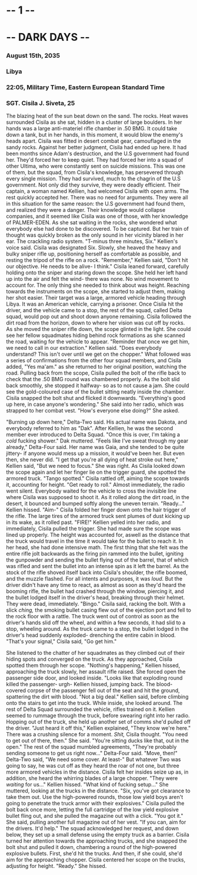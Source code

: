 # -- 1 --
# -- DARK DAYS --
### August 15th, 2035
### Libya
### 22:05, Military Time, Eastern European Standard Time
### SGT. Cisila J. Siveta, 25

The blazing heat of the sun beat down on the sand. The rocks. Heat waves surrounded Cisila as she sat, hidden in a cluster of large boulders. In her hands was a large anti-materiel rifle chamber in .50 BMG. It could take down a tank, but in her hands, in this moment, it would blow the enemy's heads apart. Cisila was fitted in desert combat gear, camouflaged in the sandy rocks. Against her better judgment, Cisila had ended up here. It had been months since Adam's destruction, and the U.S government had found her. They'd forced her to keep quiet. They had forced her into a squad of other Ultima, who were constantly sent on suicide missions. This was one of them, but the squad, from Cisila's knowledge, has persevered through every single mission. They had survived, much to the chagrin of the U.S government. Not only did they survive, they were deadly efficient. Their captain, a woman named Kellien, had welcomed Cisila with open arms. The rest quickly accepted her. There was no need for arguments. They were all in this situation for the same reason: the U.S government had found them, and realized they were a danger. Their knowledge would collapse companies, and it seemed like Cisila was one of those, with her knowledge of PALMER-EDEN. As she sat waiting in the rocks, she wondered what everybody else had done to be discovered. To be captured. But her train of thought was quickly broken as the only sound in her vicinity blared in her ear. The crackling radio system. "T-minus three minutes, Six." Kellien's voice said. Cisila was designated Six. Slowly, she heaved the heavy and bulky sniper rifle up, positioning herself as comfortable as possible, and resting the tripod of the rifle on a rock. "Remember," Kellien said, "Don't hit our objective. He needs to be alive- I think." Cisila leaned forward, carefully holding onto the sniper and  staring down the scope. She held her left hand up into the air and felt the wind- there was none. No wind movement to account for. The only thing she needed to think about was height. Reaching towards the instruments on the scope, she started to adjust them, making her shot easier. Their target was a large, armored vehicle heading through Libya. It was an American vehicle, carrying a prisoner. Once Cisila hit the driver, and the vehicle came to a stop, the rest of the squad, called Delta squad, would pop out and shoot down anyone remaining. Cisila followed the dirt road from the horizon, down to where her vision was cut off by rocks. As she moved the sniper rifle down, the scope glinted in the light. She could see her fellow squadmates hiding behind rock formations as she scanned the road, waiting for the vehicle to appear. "Reminder that once we get him, we need to call in our extraction." Kellien said. "Does everybody understand? This isn't over until we get on the chopper." What followed was a series of confirmations from the other four squad members, and Cisila added, "Yes ma'am." as she returned to her original position, watching the road. Pulling back from the scope, Cisila pulled the bolt of the rifle back to check that the .50 BMG round was chambered properly. As the bolt slid back smoothly, she stopped it halfway- so as to not cause a jam. She could see the gold-coloured case of the bullet sitting neatly inside the chamber. Cisila snapped the bolt shut and flicked it downwards. "Everything's good up here, in case anyone's wondering." She said into her radio, which was strapped to her combat vest. "How's everyone else doing?" She asked.

"Burning up down here," Delta-Two said. His actual name was Dakota, and everybody referred to him as "Dak". After Kellien, he was the second member ever introduced to Delta Squad. "Once this is over, I'm taking a *cold* fucking shower." Dak muttered. "Feels like I've sweat through my gear already," Delta-Four said. Her name was Gaia, and she tended to be quite jittery- if anyone would mess up a mission, it would've been her. But even then, she never did. "I get that you're all dying of heat stroke out here," Kellien said, "But we need to focus." She was right. As Cisila looked down the scope again and let her finger lie on the trigger guard, she spotted the armored truck. "Tango spotted." Cisila rattled off, aiming the scope towards it, accounting for height. "Get ready to roll." Almost immediately, the radio went silent. Everybody waited for the vehicle to cross the invisible line where Cisila was supposed to shoot it. As it rolled along the dirt road, in the desert, it bounced and bumped softly along the uneven terrain. "Ready..." Kellien hissed. "Aim-" Cisila folded her finger down onto the hair trigger of the rifle. The large tires of the armored truck sent plumes of dust kicking up in its wake, as it rolled past. "FIRE!" Kellien yelled into her radio, and immediately, Cisila pulled the trigger. She had made sure the scope was lined up properly. The height was accounted for, aswell as the distance that the truck would travel in the time it would take for the bullet to reach it. In her head, she had done intensive math. The first thing that she felt was the entire rifle jolt backwards as the firing pin rammed into the bullet, igniting the gunpowder and sending the bullet flying out of the barrel, that of which was rifled and sent the bullet into an intense spin as it left the barrel. As the stock of the rifle shoved itself back into Cisila's shoulder, the rifle boomed, and the muzzle flashed. For all intents and purposes, it was *loud.* But the driver didn't have any time to react, as almost as soon as they'd heard the booming rifle, the bullet had crashed through the window, piercing it, and the bullet lodged itself in the driver's head, breaking through their helmet. They were dead, immediately. "Bingo." Cisila said, racking the bolt. With a slick *ching,* the smoking bullet casing flew out of the ejection port and fell to the rock floor with a rattle. The truck went out of control as soon as the driver's hands slid off the wheel, and within a few seconds, it had slid to a stop, wheeling around. As the truck came to a stop, the bullet lodged in the driver's head suddenly exploded- drenching the entire cabin in blood. "That's your signal," Cisila said, "Go get him."

She listened to the chatter of her squadmates as they climbed out of their hiding spots and converged on the truck. As they approached, Cisila spotted them through her scope. "Nothing's happening," Kellien hissed, approaching the truck slowly, her assault rifle raised. She forced open the passenger side door, and looked inside. "Looks like that exploding round killed the passenger- urgh- Kellien hissed, jumping back. The blood-covered corpse of the passenger fell out of the seat and hit the ground, spattering the dirt with blood. "Not a big deal." Kellien said, before climbing onto the stairs to get into the truck. While inside, she looked around. The rest of Delta Squad surrounded the vehicle, rifles trained on it. Kellien seemed to rummage through the truck, before swearing right into her radio. Hopping out of the truck, she held up another set of comms she'd pulled off the driver. "Just heard it off this," Kellien explained, "They know we're here." There was a crushing silence for a moment. *Shit,* Cisila thought. "You need to get out of there, then." She said. "You're sitting ducks like that, out in the open." The rest of the squad mumbled agreements, "They're probably sending someone to get us right now..." Delta-Four said. "Move, then!" Delta-Two said, "We need some cover. At least-" But whatever Two was going to say, he was cut off as they heard the roar of not one, but three more armored vehicles in the distance. Cisila felt her insides seize up as, in addition, she heard the whirring blades of a large chopper. "They were *waiting* for us..." Kellien hissed. "What kind of fucking setup..." She muttered, looking at the trucks in the distance. "Six, you've got clearance to take them out. Use the high-powered rounds, those low yield boys aren't going to penetrate the truck armor with their explosives." Cisila pulled the bolt back once more, letting the full cartridge of the low yield explosive bullet fling out, and she pulled the magazine out with a click. "You got it." She said, pulling another full magazine out of her vest. "If you can, aim for the drivers. It'd help." The squad acknowledged her request, and down below, they set up a small defense using the empty truck as a barrier. Cisila turned her attention towards the approaching trucks, and she snapped the bolt shut and pulled it down, chambering a round of the high-powered explosive bullets. First, she'd hit the trucks. And then, if she could, she'd aim for the approaching chopper. Cisila centered her scope on the trucks, adjusting for height. "Ready." She hissed.
